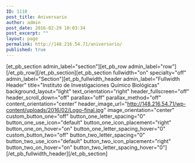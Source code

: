 ```yaml
---
ID: 1110
post_title: Aniversario
author: admin
post_date: 2016-02-29 10:03:34
post_excerpt: ""
layout: page
permalink: http://148.216.54.71/aniversario/
published: true
---
```

[et_pb_section admin_label="section"][et_pb_row admin_label="row"][/et_pb_row][/et_pb_section][et_pb_section fullwidth="on" specialty="off" admin_label="Section"][et_pb_fullwidth_header admin_label="Fullwidth Header" title="Instituto de Investigaciones Químico Biológicas" background_layout="light" text_orientation="right" header_fullscreen="off" header_scroll_down="off" parallax="off" parallax_method="off" content_orientation="center" header_image_url="http://148.216.54.71/wp-content/uploads/2016/02/Logo-final.jpg" image_orientation="center" custom_button_one="off" button_one_letter_spacing="0" button_one_use_icon="default" button_one_icon_placement="right" button_one_on_hover="on" button_one_letter_spacing_hover="0" custom_button_two="off" button_two_letter_spacing="0" button_two_use_icon="default" button_two_icon_placement="right" button_two_on_hover="on" button_two_letter_spacing_hover="0"] [/et_pb_fullwidth_header][/et_pb_section]